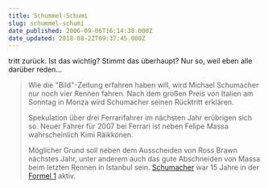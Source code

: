 ```yaml
---
title: Schummel-Schumi
slug: schummel-schumi
date_published: 2006-09-06T16:14:38.000Z
date_updated: 2018-08-22T09:37:45.000Z
---
```


tritt zurück. Ist das wichtig? Stimmt das überhaupt? Nur so, weil eben alle darüber reden...

> Wie die "Bild"-Zeitung erfahren haben will, wird Michael Schumacher nur noch vier Rennen fahren. Nach dem großen Preis von Italien am Sonntag in Monza wird Schumacher seinen Rücktritt erklären.
> 
> Spekulation über drei Ferrarifahrer im nächsten Jahr erübrigen sich so. Neuer Fahrer für 2007 bei Ferrari ist neben Felipe Massa wahrscheinlich Kimi Räikkönen.
> 
> Möglicher Grund soll neben dem Ausscheiden von Ross Brawn nächstes Jahr, unter anderem auch das gute Abschneiden von Massa beim letzten Rennen in Istanbul sein. [Schumacher](http://de.wikipedia.org/wiki/Michael_Schumacher) war 15 Jahre in der [Formel 1](http://de.wikipedia.org/wiki/Formel_1) aktiv.
